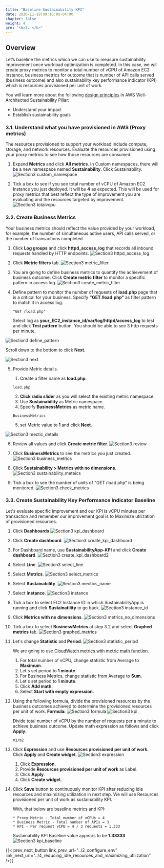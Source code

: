 ```yaml
---
title: "Baseline Sustainability KPI"
date: 2020-11-18T09:16:09-04:00
chapter: false
weight: 4
pre: "<b>3. </b>"
---
```


## Overview

Let’s baseline the metrics which we can use to measure sustainability improvement once workload optimization is completed. In this case, we will create proxy metrics to monitor a total number of vCPU of Amazon EC2 Instance, business metrics for outcome that is number of API calls served (business outcome) and also sustainability key performance indicator (KPI) which is resources provisioned per unit of work.

You will learn more about the following [design principles](https://docs.aws.amazon.com/wellarchitected/latest/sustainability-pillar/design-principles-for-sustainability-in-the-cloud.html) in AWS Well-Architected Sustainability Pillar:
* Understand your impact
* Establish sustainability goals

### 3.1. Understand what you have provisioned in AWS (Proxy metrics)
The resources provisioned to support your workload include compute, storage, and network resources. Evaluate the resources provisioned using your proxy metrics to see how those resources are consumed.

1. Expand **Metrics** and click **All metrics**. In Custom namespaces, there will be a new namespace named **Sustainability**. Click Sustainability.
![Section3 custom_namespace](/Sustainability/200_optimize_ec2_using_cloudwatch_compute_optimizer/Images/section3/custom_namespace.png)

2. Tick a box to see if you see total number of vCPU of Amazon EC2 Instance you just deployed. It will be **4** as expected. This will be used for proxy metrics that best reflect the type of improvement you are evaluating and the resources targeted by improvement.
![Section3 totalvcpu](/Sustainability/200_optimize_ec2_using_cloudwatch_compute_optimizer/Images/section3/totalvcpu.png)

### 3.2. Create Business Metrics
Your business metrics should reflect the value provided by your workload, for example, the number of simultaneous active users, API calls served, or the number of transactions completed. 

1. Click **Log groups** and click **httpd_access_log** that records all inbound requests handled by HTTP endpoints. 
![Section3 httpd_access_log](/Sustainability/200_optimize_ec2_using_cloudwatch_compute_optimizer/Images/section3/httpd_access_log.png)

2. Click **Metric filters** tab. 
![Section3 metric_filter](/Sustainability/200_optimize_ec2_using_cloudwatch_compute_optimizer/Images/section3/metric_filter.png)

3. You are going to define business metrics to quantify the achievement of business outcome. Click **Create metric filter** to monitor a specific pattern in access log. 
![Section3 create_metric_filter](/Sustainability/200_optimize_ec2_using_cloudwatch_compute_optimizer/Images/section3/create_metric_filter.png)

4. Define pattern to monitor the number of requests of **load.php** page that is a critical for your business. Specify **"GET /load.php"** as filter pattern to match it in access log.
    ```
    "GET /load.php"
    ```
    Select log as **your_EC2_instance_id/var/log/httpd/access_log** to test and click **Test pattern** button. You should be able to see 3 http requests per minute.

![Section3 define_pattern](/Sustainability/200_optimize_ec2_using_cloudwatch_compute_optimizer/Images/section3/define_pattern.png)


Scroll down to the bottom to click **Next**.

![Section3 next](/Sustainability/200_optimize_ec2_using_cloudwatch_compute_optimizer/Images/section3/next.png)

5. Provide Metric details.

    1. Create a filter name as **load.php**. 
    ```
    load.php
    ```
    2. **Click radio slider** as you will select the existing metric namespace.  
    3. Use **Sustainability** as Metric namespace.
    4. Specify **BusinessMetrics** as metric name.
    ```
    BusinessMetrics
    ```
    5. set Metric value to **1** and click **Next**.

![Section3 mectic_details](/Sustainability/200_optimize_ec2_using_cloudwatch_compute_optimizer/Images/section3/mectic_details.png)

6. Review all values and click **Create metric filter**.
![Section3 review](/Sustainability/200_optimize_ec2_using_cloudwatch_compute_optimizer/Images/section3/review.png)

7. Click **BusinessMetrics** to see the metrics you just created. 
![Section3 business_metrics](/Sustainability/200_optimize_ec2_using_cloudwatch_compute_optimizer/Images/section3/business_metrics.png)

8. Click **Sustainability > Metrics with no dimensions**.
![Section3 sustainability_meteics](/Sustainability/200_optimize_ec2_using_cloudwatch_compute_optimizer/Images/section3/sustainability_meteics.png)

9. Tick a box to see the number of units of "GET /load.php" is being monitored. 
![Section3 check_metrics](/Sustainability/200_optimize_ec2_using_cloudwatch_compute_optimizer/Images/section3/check_metrics.png)


### 3.3. Create Sustainability Key Performance Indicator Baseline

Let's evaluate specific improvement and our KPI is vCPU minutes per transaction and remember our improvement goal is to Maximize utilization of provisioned resources.

1. Click **Dashboards** 
![Section3 kpi_dashboard](/Sustainability/200_optimize_ec2_using_cloudwatch_compute_optimizer/Images/section3/kpi_dashboard.png)

2. Click **Create dashboard**. 
![Section3 create_kpi_dashboard](/Sustainability/200_optimize_ec2_using_cloudwatch_compute_optimizer/Images/section3/create_kpi_dashboard.png)

3. For Dashboard name, use **SustainabilityApp-KPI** and click **Create dashboard**.
![Section3 create_kpi_dashboard2](/Sustainability/200_optimize_ec2_using_cloudwatch_compute_optimizer/Images/section3/create_kpi_dashboard2.png)

4. Select **Line**.
![Section3 select_line](/Sustainability/200_optimize_ec2_using_cloudwatch_compute_optimizer/Images/section3/select_line.png)

5. Select **Metrics**.
![Section3 select_metrics](/Sustainability/200_optimize_ec2_using_cloudwatch_compute_optimizer/Images/section3/select_metrics.png)

6. Select **Sustainability**.
![Section3 mectics_name](/Sustainability/200_optimize_ec2_using_cloudwatch_compute_optimizer/Images/section3/mectics_name.png)

7. Select **Instance**.
![Section3 instance](/Sustainability/200_optimize_ec2_using_cloudwatch_compute_optimizer/Images/section3/instance.png)

8. Tick a box to select EC2 Instance ID in which SustainabilityApp is running and click **Sustainatility** to go back. 
![Section3 instance_id](/Sustainability/200_optimize_ec2_using_cloudwatch_compute_optimizer/Images/section3/instance_id.png)

9. Click **Metrics with no dimensions**. 
![Section3 metrics_no_dimensions](/Sustainability/200_optimize_ec2_using_cloudwatch_compute_optimizer/Images/section3/metrics_no_dimensions.png)

10. Tick a box to select **BusinessMetrics** at step 3.2 and select **Graphed metrics** tab.
![Section3 graphed_metrics](/Sustainability/200_optimize_ec2_using_cloudwatch_compute_optimizer/Images/section3/graphed_metrics.png)

11. Let's change **Statistic** and **Period**. 
![Section3 statistic_period](/Sustainability/200_optimize_ec2_using_cloudwatch_compute_optimizer/Images/section3/statistic_period.png)

    We are going to use [CloudWatch metrics with metric math function](https://docs.aws.amazon.com/AmazonCloudWatch/latest/monitoring/using-metric-math.html).
    1. For total number of vCPU, change statistic from Average to **Maximum**. 
    2. Let's set period to **1 minute**. 
    3. For Business Metrics, change statistic from Average to **Sum**.
    4. Let's set period to **1 minute**.
    5. Click **Add math**.
    6. Select **Start with empty expression**.

12. Using the following formula, divide the provisioned resources by the business outcomes achieved to determine the provisioned resources per unit of work. 
**Formula:**
![Section3 formula](/Sustainability/200_optimize_ec2_using_cloudwatch_compute_optimizer/Images/section3/formula.png)
![Section3 kpi](/Sustainability/200_optimize_ec2_using_cloudwatch_compute_optimizer/Images/section3/kpi.png)
    
    Divide total number of vCPU by the number of requests per a minute to achieve business outcome. 
    Update math expression as follows and click **Apply**.
    ```
    m1/m2
    ```
13. Click **Expression** and use **Resources provisioned per unit of work**. Click **Apply** and **Create widget**.
![Section3 expression](/Sustainability/200_optimize_ec2_using_cloudwatch_compute_optimizer/Images/section3/expression.png)

    1. Click **Expression**.
    2. Provide **Resources provisioned per unit of work** as Label.
    3. Click **Apply**.
    4. Click **Create widget**.

14. Click **Save** button to continuously monitor KPI after reducing idle resources and maximizing utilization in next step. We will use Resources provisioned per unit of work as sustainability KPI.

    With, that below are baseline metrics and KPI:

        * Proxy Metric - Total number of vCPUs = 4
        * Business Metric - Total number of APIs = 3
        * KPI - Per request vCPU = 4 / 3 requests = 1.333
    
    Sustainability KPI Baseline value appears to be **1.33333**
![Section3 kpi_baseline](/Sustainability/200_optimize_ec2_using_cloudwatch_compute_optimizer/Images/section3/kpi_baseline.png)
    

{{< prev_next_button link_prev_url="../2_configure_env" link_next_url="../4_reducing_idle_resources_and_maximizing_utilization" />}}
